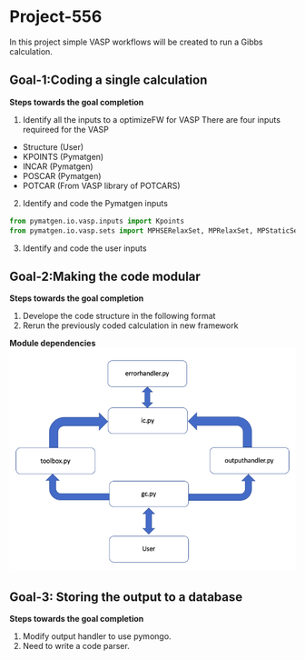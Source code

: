 # Project-556
In this project simple VASP workflows will be created to run a Gibbs calculation.

## Goal-1:Coding a single calculation

**Steps towards the goal completion**

1. Identify all the inputs to a optimizeFW for VASP
There are four inputs requireed for the VASP
* Structure (User)
* KPOINTS   (Pymatgen)
* INCAR     (Pymatgen)
* POSCAR    (Pymatgen)
* POTCAR    (From VASP library of POTCARS)
2. Identify and code the Pymatgen inputs
``` python
from pymatgen.io.vasp.inputs import Kpoints
from pymatgen.io.vasp.sets import MPHSERelaxSet, MPRelaxSet, MPStaticSet
```
3. Identify and code the user inputs

## Goal-2:Making the code modular

**Steps towards the goal completion**

1. Develope the code structure in the following format
2. Rerun the previously coded calculation in new framework

**Module dependencies**
![Modules_v1](modules_v1.png)

## Goal-3: Storing the output to a database

**Steps towards the goal completion**

1. Modify output handler to use pymongo.
2. Need to write a code parser.

